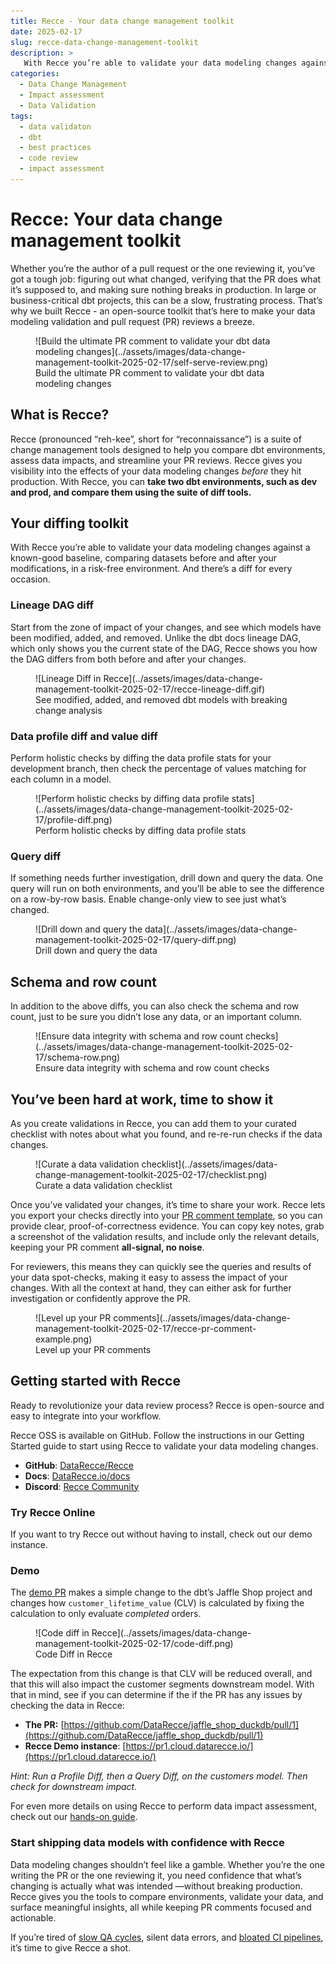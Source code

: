 ```yaml
---
title: Recce - Your data change management toolkit
date: 2025-02-17
slug: recce-data-change-management-toolkit
description: >
   With Recce you’re able to validate your data modeling changes against a known-good baseline, comparing datasets before and after your modifications, in a risk-free environment. And there’s a diff for every occasion.
categories:
  - Data Change Management
  - Impact assessment
  - Data Validation
tags:
  - data validaton
  - dbt
  - best practices
  - code review
  - impact assessment
---
```


# Recce: Your data change management toolkit

Whether you’re the author of a pull request or the one reviewing it, you’ve got a tough job: figuring out what changed, verifying that the PR does what it’s supposed to, and making sure nothing breaks in production. In large or business-critical dbt projects, this can be a slow, frustrating process. That’s why we built Recce - an open-source toolkit that’s here to make your data modeling validation and pull request (PR) reviews a breeze.


<figure markdown="span">
  ![Build the ultimate PR comment to validate your dbt data modeling changes](../assets/images/data-change-management-toolkit-2025-02-17/self-serve-review.png)
  <figcaption>Build the ultimate PR comment to validate your dbt data modeling changes</figcaption>
</figure>



## What is Recce?

Recce (pronounced “reh-kee”, short for “reconnaissance”) is a suite of change management tools designed to help you compare dbt environments, assess data impacts, and streamline your PR reviews. Recce gives you visibility into the effects of your data modeling changes *before* they hit production. With Recce, you can **take two dbt environments, such as dev and prod, and compare them using the suite of diff tools.**

<!-- more -->

## Your diffing toolkit

With Recce you’re able to validate your data modeling changes against a known-good baseline, comparing datasets before and after your modifications, in a risk-free environment. And there’s a diff for every occasion.

### Lineage DAG diff

Start from the zone of impact of your changes, and see which models have been modified, added, and removed. Unlike the dbt docs lineage DAG, which only shows you the current state of the DAG, Recce shows you how the DAG differs from both before and after your changes.



<figure markdown="span">
  ![Lineage Diff in Recce](../assets/images/data-change-management-toolkit-2025-02-17/recce-lineage-diff.gif)
  <figcaption>See modified, added, and removed dbt models with breaking change analysis</figcaption>
</figure>


### Data profile diff and value diff

Perform holistic checks by diffing the data profile stats for your development branch, then check the percentage of values matching for each column in a model.

<figure markdown="span">
  ![Perform holistic checks by diffing data profile stats](../assets/images/data-change-management-toolkit-2025-02-17/profile-diff.png)
  <figcaption>Perform holistic checks by diffing data profile stats</figcaption>
</figure>



### Query diff

If something needs further investigation, drill down and query the data. One query will run on both environments, and you’ll be able to see the difference on a row-by-row basis. Enable change-only view to see just what’s changed.

<figure markdown="span">
  ![Drill down and query the data](../assets/images/data-change-management-toolkit-2025-02-17/query-diff.png)
  <figcaption>Drill down and query the data</figcaption>
</figure>


## Schema and row count

In addition to the above diffs, you can also check the schema and row count, just to be sure you didn’t lose any data, or an important column.

<figure markdown="span">
  ![Ensure data integrity with schema and row count checks](../assets/images/data-change-management-toolkit-2025-02-17/schema-row.png)
  <figcaption>Ensure data integrity with schema and row count checks</figcaption>
</figure>


## You’ve been hard at work, time to show it

As you create validations in Recce, you can add them to your curated checklist with notes about what you found, and re-re-run checks if the data changes.


<figure markdown="span">
  ![Curate a data validation checklist](../assets/images/data-change-management-toolkit-2025-02-17/checklist.png)
  <figcaption>Curate a data validation checklist</figcaption>
</figure>

Once you’ve validated your changes, it’s time to share your work. Recce lets you export your checks directly into your [PR comment template](https://medium.com/inthepipeline/use-this-updated-pull-request-comment-template-for-your-dbt-data-projects-de06f12fc38d), so you can provide clear, proof-of-correctness evidence. You can copy key notes, grab a screenshot of the validation results, and include only the relevant details, keeping your PR comment **all-signal, no noise**.

For reviewers, this means they can quickly see the queries and results of your data spot-checks, making it easy to assess the impact of your changes. With all the context at hand, they can either ask for further investigation or confidently approve the PR.


<figure markdown="span">
  ![Level up your PR comments](../assets/images/data-change-management-toolkit-2025-02-17/recce-pr-comment-example.png)
  <figcaption>Level up your PR comments</figcaption>
</figure>

  ## Getting started with Recce

Ready to revolutionize your data review process? Recce is open-source and easy to integrate into your workflow.

Recce OSS is available on GitHub. Follow the instructions in our Getting Started guide to start using Recce to validate your data modeling changes.

- **GitHub**: [DataRecce/Recce](https://github.com/datarecce/recce)
- **Docs**: [DataRecce.io/docs](https://datarecce.io/docs)
- **Discord**: [Recce Community](https://discord.gg/bP2Yfk9KEA)

### Try Recce Online

If you want to try Recce out without having to install, check out our demo instance.

### Demo

The [demo PR](https://github.com/DataRecce/jaffle_shop_duckdb/pull/1) makes a simple change to the dbt’s Jaffle Shop project and changes how `customer_lifetime_value` (CLV) is calculated by fixing the calculation to only evaluate *completed* orders.

<figure markdown="span">
  ![Code diff in Recce](../assets/images/data-change-management-toolkit-2025-02-17/code-diff.png)
  <figcaption>Code Diff in Recce</figcaption>
</figure>



The expectation from this change is that CLV will be reduced overall, and that this will also impact the customer segments downstream model. With that in mind, see if you can determine if the if the PR has any issues by checking the data in Recce:

- **The PR:** [https://github.com/DataRecce/jaffle_shop_duckdb/pull/1](https://github.com/DataRecce/jaffle_shop_duckdb/pull/1)
- **Recce Demo instance**: [https://pr1.cloud.datarecce.io/](https://pr1.cloud.datarecce.io/)

*Hint: Run a Profile Diff, then a Query Diff, on the customers model. Then check for downstream impact.*

For even more details on using Recce to perform data impact assessment, check out our [hands-on guide](https://medium.com/inthepipeline/hands-on-data-impact-analysis-with-recce-80ea4156c6ec).

### Start shipping data models with confidence with Recce

Data modeling changes shouldn’t feel like a gamble. Whether you’re the one writing the PR or the one reviewing it, you need confidence that what’s changing is actually what was intended —without breaking production. Recce gives you the tools to compare environments, validate your data, and surface meaningful insights, all while keeping PR comments focused and actionable. 

If you’re tired of [slow QA cycles](https://medium.com/inthepipeline/dbt-best-practices-are-in-but-merge-times-are-up-49f72a792680), silent data errors, and [bloated CI pipelines](https://medium.com/inthepipeline/so-you-think-youve-got-dbt-test-bloat-37491fb330d5), it’s time to give Recce a shot.





